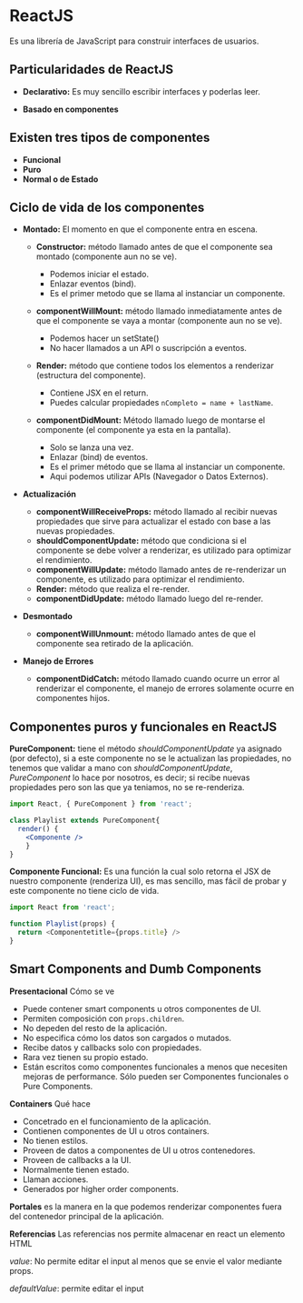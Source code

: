 # ReactJS

Es una librería de JavaScript para construir interfaces de usuarios.

## Particularidades de ReactJS
+ **Declarativo:** Es muy sencillo escribir interfaces y poderlas leer.

+ **Basado en componentes**

## Existen tres tipos de componentes
+ **Funcional**
+ **Puro**
+ **Normal o de Estado**

## Ciclo de vida de los componentes
+ **Montado:** El momento en que el componente entra en escena.
  + **Constructor:** método llamado antes de que el componente sea montado (componente aun no se ve).
    + Podemos iniciar el estado.
    + Enlazar eventos (bind).
    + Es el primer metodo que se llama al instanciar un componente.

  + **componentWillMount:** método llamado inmediatamente antes de que el componente se vaya a montar (componente aun no se ve).
    + Podemos hacer un setState()
    + No hacer llamados a un API o suscripción a eventos.
  
  + **Render:** método que contiene todos los elementos a renderizar (estructura del componente).
    + Contiene JSX en el return.
    + Puedes calcular propiedades `nCompleto = name + lastName`.

  + **componentDidMount:** Método llamado luego de montarse el componente (el componente ya esta en la pantalla).
    + Solo se lanza una vez.
    + Enlazar (bind) de eventos.
    + Es el primer método que se llama al instanciar un componente.
    + Aqui podemos utilizar APIs (Navegador o Datos Externos).

+ **Actualización**
  + **componentWillReceiveProps:** método llamado al recibir nuevas propiedades que sirve para actualizar el estado con base a las nuevas propiedades.
  + **shouldComponentUpdate:** método que condiciona si el componente se debe volver a renderizar, es utilizado para optimizar el rendimiento.
  + **componentWillUpdate:** método llamado antes de re-renderizar un componente, es utilizado para optimizar el rendimiento.
  + **Render:** método que realiza el re-render.
  + **componentDidUpdate:** método llamado luego del re-render.

+ **Desmontado**
  + **componentWillUnmount:** método llamado antes de que el componente sea retirado de la aplicación.

+ **Manejo de Errores**
  + **componentDidCatch:** método llamado cuando ocurre un error al renderizar el componente, el manejo de errores solamente ocurre en componentes hijos.

## Componentes puros y funcionales en ReactJS
**PureComponent:** tiene el método _shouldComponentUpdate_ ya asignado (por defecto), si a este componente no se le actualizan las propiedades, no tenemos que validar a mano con _shouldComponentUpdate_, _PureComponent_ lo hace por nosotros, es decir; si recibe nuevas propiedades pero son las que ya teniamos, no se re-renderiza.

```jsx
import React, { PureComponent } from 'react';

class Playlist extends PureComponent{
  render() {
    <Componente />
    }
}
```

**Componente Funcional:** Es una función la cual solo retorna el JSX de nuestro componente (renderiza UI), es mas sencillo, mas fácil de probar y este componente no tiene ciclo de vida.

```jsx
import React from 'react';

function Playlist(props) {
  return <Componentetitle={props.title} />
}
```

## Smart Components and Dumb Components
**Presentacional** Cómo se ve

+ Puede contener smart components u otros componentes de UI.
+ Permiten composición con `props.children`.
+ No depeden del resto de la aplicación.
+ No especifica cómo los datos son cargados o mutados.
+ Recibe datos y callbacks solo con propiedades.
+ Rara vez tienen su propio estado.
+ Están escritos como componentes funcionales a menos que necesiten mejoras de performance. Sólo pueden ser Componentes funcionales o Pure Components.

**Containers** Qué hace

+ Concetrado en el funcionamiento de la aplicación.
+ Contienen componentes de UI u otros containers.
+ No tienen estilos.
+ Proveen de datos a componentes de UI u otros contenedores.
+ Proveen de callbacks a la UI.
+ Normalmente tienen estado.
+ Llaman acciones.
+ Generados por higher order components.


**Portales** es la manera en la que podemos renderizar componentes fuera del contenedor principal de la aplicación.

**Referencias** Las referencias nos permite almacenar en react un elemento HTML

_value_: No permite editar el input al menos que se envie el valor mediante props.

_defaultValue_: permite editar el input